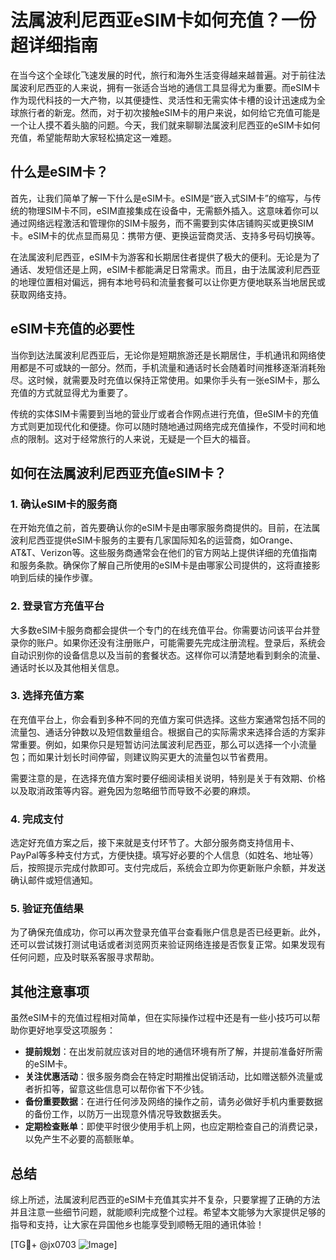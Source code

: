 # 法属波利尼西亚eSIM卡如何充值？一份超详细指南

在当今这个全球化飞速发展的时代，旅行和海外生活变得越来越普遍。对于前往法属波利尼西亚的人来说，拥有一张适合当地的通信工具显得尤为重要。而eSIM卡作为现代科技的一大产物，以其便捷性、灵活性和无需实体卡槽的设计迅速成为全球旅行者的新宠。然而，对于初次接触eSIM卡的用户来说，如何给它充值可能是一个让人摸不着头脑的问题。今天，我们就来聊聊法属波利尼西亚的eSIM卡如何充值，希望能帮助大家轻松搞定这一难题。

## 什么是eSIM卡？

首先，让我们简单了解一下什么是eSIM卡。eSIM是“嵌入式SIM卡”的缩写，与传统的物理SIM卡不同，eSIM直接集成在设备中，无需额外插入。这意味着你可以通过网络远程激活和管理你的SIM卡服务，而不需要到实体店铺购买或更换SIM卡。eSIM卡的优点显而易见：携带方便、更换运营商灵活、支持多号码切换等。

在法属波利尼西亚，eSIM卡为游客和长期居住者提供了极大的便利。无论是为了通话、发短信还是上网，eSIM卡都能满足日常需求。而且，由于法属波利尼西亚的地理位置相对偏远，拥有本地号码和流量套餐可以让你更方便地联系当地居民或获取网络支持。

## eSIM卡充值的必要性

当你到达法属波利尼西亚后，无论你是短期旅游还是长期居住，手机通讯和网络使用都是不可或缺的一部分。然而，手机流量和通话时长会随着时间推移逐渐消耗殆尽。这时候，就需要及时充值以保持正常使用。如果你手头有一张eSIM卡，那么充值的方式就显得尤为重要了。

传统的实体SIM卡需要到当地的营业厅或者合作网点进行充值，但eSIM卡的充值方式则更加现代化和便捷。你可以随时随地通过网络完成充值操作，不受时间和地点的限制。这对于经常旅行的人来说，无疑是一个巨大的福音。

## 如何在法属波利尼西亚充值eSIM卡？

### 1. 确认eSIM卡的服务商

在开始充值之前，首先要确认你的eSIM卡是由哪家服务商提供的。目前，在法属波利尼西亚提供eSIM卡服务的主要有几家国际知名的运营商，如Orange、AT&T、Verizon等。这些服务商通常会在他们的官方网站上提供详细的充值指南和服务条款。确保你了解自己所使用的eSIM卡是由哪家公司提供的，这将直接影响到后续的操作步骤。

### 2. 登录官方充值平台

大多数eSIM卡服务商都会提供一个专门的在线充值平台。你需要访问该平台并登录你的账户。如果你还没有注册账户，可能需要先完成注册流程。登录后，系统会自动识别你的设备信息以及当前的套餐状态。这样你可以清楚地看到剩余的流量、通话时长以及其他相关信息。

### 3. 选择充值方案

在充值平台上，你会看到多种不同的充值方案可供选择。这些方案通常包括不同的流量包、通话分钟数以及短信数量组合。根据自己的实际需求来选择合适的方案非常重要。例如，如果你只是短暂访问法属波利尼西亚，那么可以选择一个小流量包；而如果计划长时间停留，则建议购买更大的流量包以节省费用。

需要注意的是，在选择充值方案时要仔细阅读相关说明，特别是关于有效期、价格以及取消政策等内容。避免因为忽略细节而导致不必要的麻烦。

### 4. 完成支付

选定好充值方案之后，接下来就是支付环节了。大部分服务商支持信用卡、PayPal等多种支付方式，方便快捷。填写好必要的个人信息（如姓名、地址等）后，按照提示完成付款即可。支付完成后，系统会立即为你更新账户余额，并发送确认邮件或短信通知。

### 5. 验证充值结果

为了确保充值成功，你可以再次登录充值平台查看账户信息是否已经更新。此外，还可以尝试拨打测试电话或者浏览网页来验证网络连接是否恢复正常。如果发现有任何问题，应及时联系客服寻求帮助。

## 其他注意事项

虽然eSIM卡的充值过程相对简单，但在实际操作过程中还是有一些小技巧可以帮助你更好地享受这项服务：

- **提前规划**：在出发前就应该对目的地的通信环境有所了解，并提前准备好所需的eSIM卡。
- **关注优惠活动**：很多服务商会在特定时期推出促销活动，比如赠送额外流量或者折扣等，留意这些信息可以帮你省下不少钱。
- **备份重要数据**：在进行任何涉及网络的操作之前，请务必做好手机内重要数据的备份工作，以防万一出现意外情况导致数据丢失。
- **定期检查账单**：即使平时很少使用手机上网，也应定期检查自己的消费记录，以免产生不必要的高额账单。

## 总结

综上所述，法属波利尼西亚的eSIM卡充值其实并不复杂，只要掌握了正确的方法并且注意一些细节问题，就能顺利完成整个过程。希望本文能够为大家提供足够的指导和支持，让大家在异国他乡也能享受到顺畅无阻的通讯体验！

[TG💪+ @jx0703 ![Image](https://github.com/user-attachments/assets/dbca1d08-cadb-493c-b0ec-ad6f7a83f270)]